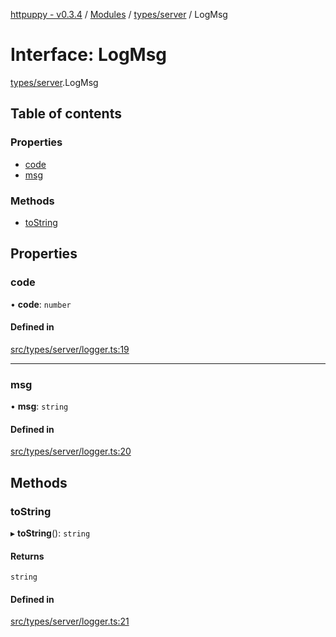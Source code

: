 [httpuppy - v0.3.4](../README.md) / [Modules](../modules.md) / [types/server](../modules/types_server.md) / LogMsg

# Interface: LogMsg

[types/server](../modules/types_server.md).LogMsg

## Table of contents

### Properties

- [code](types_server.LogMsg.md#code)
- [msg](types_server.LogMsg.md#msg)

### Methods

- [toString](types_server.LogMsg.md#tostring)

## Properties

### code

• **code**: `number`

#### Defined in

[src/types/server/logger.ts:19](https://github.com/abschill/httpuppy/blob/1d512f9/src/types/server/logger.ts#L19)

___

### msg

• **msg**: `string`

#### Defined in

[src/types/server/logger.ts:20](https://github.com/abschill/httpuppy/blob/1d512f9/src/types/server/logger.ts#L20)

## Methods

### toString

▸ **toString**(): `string`

#### Returns

`string`

#### Defined in

[src/types/server/logger.ts:21](https://github.com/abschill/httpuppy/blob/1d512f9/src/types/server/logger.ts#L21)
